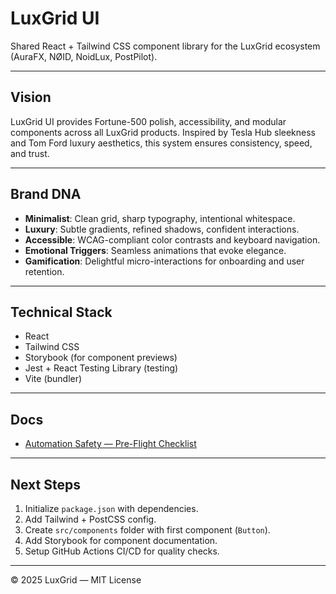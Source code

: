 # LuxGrid UI

Shared React + Tailwind CSS component library for the LuxGrid ecosystem (AuraFX, NØID, NoidLux, PostPilot).

---

## Vision
LuxGrid UI provides Fortune-500 polish, accessibility, and modular components across all LuxGrid products. Inspired by Tesla Hub sleekness and Tom Ford luxury aesthetics, this system ensures consistency, speed, and trust.

---

## Brand DNA
- **Minimalist**: Clean grid, sharp typography, intentional whitespace.  
- **Luxury**: Subtle gradients, refined shadows, confident interactions.  
- **Accessible**: WCAG-compliant color contrasts and keyboard navigation.  
- **Emotional Triggers**: Seamless animations that evoke elegance.  
- **Gamification**: Delightful micro-interactions for onboarding and user retention.

---

## Technical Stack
- React  
- Tailwind CSS  
- Storybook (for component previews)  
- Jest + React Testing Library (testing)  
- Vite (bundler)  

---

## Docs
- [Automation Safety — Pre-Flight Checklist](docs/automation-preflight-checklist.md)

---

## Next Steps
1. Initialize `package.json` with dependencies.  
2. Add Tailwind + PostCSS config.  
3. Create `src/components` folder with first component (`Button`).  
4. Add Storybook for component documentation.  
5. Setup GitHub Actions CI/CD for quality checks.  

---

© 2025 LuxGrid — MIT License
